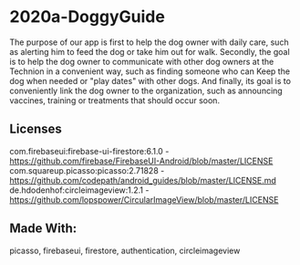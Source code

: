 # 2020a-DoggyGuide



The purpose of our app is first to help the dog owner with daily care,
such as alerting him to feed the dog or take him out for walk.
Secondly, the goal is to help the dog owner to communicate with other dog owners
at the Technion in a convenient way,
such as finding someone who can Keep the dog when needed or "play dates" with other dogs.
And finally, its goal is to conveniently link the dog owner to the organization,
such as announcing vaccines, training or treatments that should occur soon.


## Licenses
com.firebaseui:firebase-ui-firestore:6.1.0  - https://github.com/firebase/FirebaseUI-Android/blob/master/LICENSE
com.squareup.picasso:picasso:2.71828   - https://github.com/codepath/android_guides/blob/master/LICENSE.md
de.hdodenhof:circleimageview:1.2.1  - https://github.com/lopspower/CircularImageView/blob/master/LICENSE


## Made With: 
picasso, firebaseui, firestore, authentication, circleimageview

